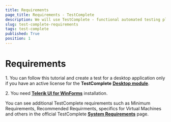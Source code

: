 ```yaml
---
title: Requirements
page_title: Requirements - TestComplete
description: We will use TestComplete - functional automated testing platform developed by SmartBear Software to automate Telerik UI for WinForms Controls.  
slug: test-complete-requirements
tags: test-complete
published: True
position: 1 
---
```


# Requirements

1\. You can follow this tutorial and create a test for a desktop application only if you have an active license for the **TestComplete** [**Desktop module**](https://support.smartbear.com/testcomplete/docs/general-info/testcomplete-modules.html). 

2\. You need [**Telerik UI for WinForms**](https://www.telerik.com/products/winforms.aspx) installation. 

You can see additional TestComplete requirements such as Minimum Requirements, Recommended Requirments, specifics for Virtual Machines and others in the official TestComplete [**System Requirements**](https://support.smartbear.com/testcomplete/docs/general-info/system-requirements.html) page.
